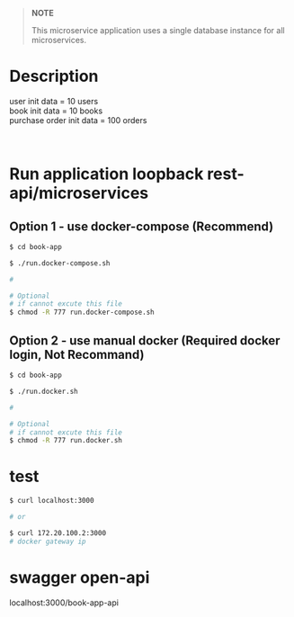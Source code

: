 > **NOTE**
>
> This microservice application uses a single database instance for all microservices.

# Description

user init data = 10 users</br>
book init data = 10 books</br>
purchase order init data = 100 orders</br>

</br>

# Run application loopback rest-api/microservices

## Option 1 - use docker-compose (Recommend)

```bash
$ cd book-app

$ ./run.docker-compose.sh

#

# Optional
# if cannot excute this file
$ chmod -R 777 run.docker-compose.sh
```

## Option 2 - use manual docker (Required docker login, Not Recommand)

```bash
$ cd book-app

$ ./run.docker.sh

#

# Optional
# if cannot excute this file
$ chmod -R 777 run.docker.sh
```

# test 

```bash
$ curl localhost:3000

# or

$ curl 172.20.100.2:3000
# docker gateway ip
```

# swagger open-api

localhost:3000/book-app-api